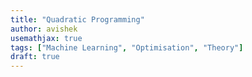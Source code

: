 ```yaml
---
title: "Quadratic Programming"
author: avishek
usemathjax: true
tags: ["Machine Learning", "Optimisation", "Theory"]
draft: true
---
```

